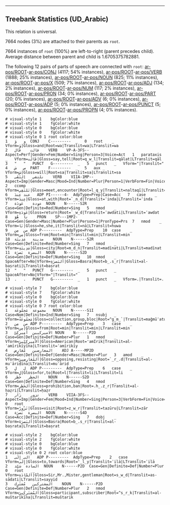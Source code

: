 

--------------------------------------------------------------------------------

## Treebank Statistics (UD_Arabic)

This relation is universal.

7664 nodes (3%) are attached to their parents as `root`.

7664 instances of `root` (100%) are left-to-right (parent precedes child).
Average distance between parent and child is 1.6705375782881.

The following 12 pairs of parts of speech are connected with `root`: [ar-pos/ROOT]()-[ar-pos/CONJ]() (4117; 54% instances), [ar-pos/ROOT]()-[ar-pos/VERB]() (1888; 25% instances), [ar-pos/ROOT]()-[ar-pos/NOUN]() (825; 11% instances), [ar-pos/ROOT]()-[ar-pos/X]() (509; 7% instances), [ar-pos/ROOT]()-[ar-pos/ADJ]() (134; 2% instances), [ar-pos/ROOT]()-[ar-pos/NUM]() (117; 2% instances), [ar-pos/ROOT]()-[ar-pos/PRON]() (34; 0% instances), [ar-pos/ROOT]()-[ar-pos/PART]() (20; 0% instances), [ar-pos/ROOT]()-[ar-pos/ADV]() (6; 0% instances), [ar-pos/ROOT]()-[ar-pos/ADP]() (5; 0% instances), [ar-pos/ROOT]()-[ar-pos/PUNCT]() (5; 0% instances), [ar-pos/ROOT]()-[ar-pos/PROPN]() (4; 0% instances).


~~~ conllu
# visual-style 1	bgColor:blue
# visual-style 1	fgColor:white
# visual-style 0	bgColor:blue
# visual-style 0	fgColor:white
# visual-style 0 1 root	color:blue
1	و	وَ	CONJ	C---------	_	0	root	_	Vform=وَ|Gloss=and|Root=wa|Translit=wa|LTranslit=wa
2	قالت	قَال	VERB	VP-A-3FS--	Aspect=Perf|Gender=Fem|Number=Sing|Person=3|Voice=Act	1	parataxis	_	Vform=قَالَت|Gloss=say,tell|Root=q_w_l|Translit=qālat|LTranslit=qāl
3	"	"	PUNCT	G---------	_	5	punct	_	Vform="|Translit="
4	س	سَ	PART	F---------	_	5	aux	_	Vform=سَ|Gloss=will|Root=sa|Translit=sa|LTranslit=sa
5	نلتقي	اِلتَقَى	VERB	VIIA-1MP--	Aspect=Imp|Gender=Masc|Mood=Ind|Number=Plur|Person=1|VerbForm=Fin|Voice=Act	2	ccomp	_	Vform=نَلتَقِي|Gloss=meet,encounter|Root=l_q_y|Translit=naltaqī|LTranslit=iltaqā
6	عند	عِندَ	ADP	PI------4-	AdpType=Prep|Case=Acc	7	case	_	Vform=عِندَ|Gloss=at,with|Root=`_n_d|Translit=ʿinda|LTranslit=ʿinda
7	عودة	عَودَة	NOUN	N------S2R	Case=Gen|Definite=Red|Number=Sing	5	nmod	_	Vform=عَودَةِ|Gloss=return|Root=`_w_d|Translit=ʿawdati|LTranslit=ʿawdat
8	نا	هُوَ	PRON	SP---1MP2-	Case=Gen|Gender=Masc|Number=Plur|Person=1|PronType=Prs	7	nmod	_	Vform=نَا|Gloss=he,she,it|Translit=nā|LTranslit=huwa
9	من	مِن	ADP	P---------	AdpType=Prep	10	case	_	Vform=مِن|Gloss=from|Root=min|Translit=min|LTranslit=min
10	مدينة	مَدِينَة	NOUN	N------S2R	Case=Gen|Definite=Red|Number=Sing	7	nmod	_	Vform=مَدِينَةِ|Gloss=city|Root=m_d_n|Translit=madīnati|LTranslit=madīnat
11	البصرة	بَصرَة	NOUN	N------S2D	Case=Gen|Definite=Def|Number=Sing	10	nmod	_	SpaceAfter=No|Vform=اَلبَصرَةِ|Gloss=Basra|Root=b_.s_r|Translit=al-baṣrati|LTranslit=baṣrat
12	"	"	PUNCT	G---------	_	5	punct	_	SpaceAfter=No|Vform="|Translit="
13	.	.	PUNCT	G---------	_	1	punct	_	Vform=.|Translit=.

~~~


~~~ conllu
# visual-style 7	bgColor:blue
# visual-style 7	fgColor:white
# visual-style 0	bgColor:blue
# visual-style 0	fgColor:white
# visual-style 0 7 root	color:blue
1	مجموعة	مَجمُوعَة	NOUN	N------S1I	Case=Nom|Definite=Ind|Number=Sing	7	nsubj	_	Vform=مَجمُوعَةٌ|Gloss=collection,group,bloc|Root=^g_m_`|Translit=maǧmūʿatun|LTranslit=maǧmūʿat
2	من	مِن	ADP	P---------	AdpType=Prep	3	case	_	Vform=مِن|Gloss=from|Root=min|Translit=min|LTranslit=min
3	الاميركيين	أَمِيرِكِيّ	NOUN	N------P2D	Case=Gen|Definite=Def|Number=Plur	1	nmod	_	Vform=اَلأَمِيرِكِيِّينَ|Gloss=American|Root='amIrik|Translit=al-ʾamīrikīyīna|LTranslit=ʾamīrikīy
4	المعارضين	مُعَارِض	ADJ	A-----MP2D	Case=Gen|Definite=Def|Gender=Masc|Number=Plur	3	amod	_	Vform=اَلمُعَارِضِينَ|Gloss=opposing,resisting|Root=`_r_.d|Translit=al-muʿāriḍīna|LTranslit=muʿāriḍ
5	ل	لِ	ADP	P---------	AdpType=Prep	6	case	_	Vform=لِ|Gloss=for,to|Root=l|Translit=li|LTranslit=li
6	الحظر	حَظر	NOUN	N------S2D	Case=Gen|Definite=Def|Number=Sing	4	nmod	_	Vform=اَلحَظرِ|Gloss=prohibition,ban|Root=.h_.z_r|Translit=al-ḥaẓri|LTranslit=ḥaẓr
7	تزور	زَار	VERB	VIIA-3FS--	Aspect=Imp|Gender=Fem|Mood=Ind|Number=Sing|Person=3|VerbForm=Fin|Voice=Act	0	root	_	Vform=تَزُورُ|Gloss=visit|Root=z_w_r|Translit=tazūru|LTranslit=zār
8	البصرة	بَصرَة	NOUN	N------S4D	Case=Acc|Definite=Def|Number=Sing	7	dobj	_	Vform=اَلبَصرَةَ|Gloss=Basra|Root=b_.s_r|Translit=al-baṣrata|LTranslit=baṣrat

~~~


~~~ conllu
# visual-style 2	bgColor:blue
# visual-style 2	fgColor:white
# visual-style 0	bgColor:blue
# visual-style 0	fgColor:white
# visual-style 0 2 root	color:blue
1	الى	إِلَى	ADP	P---------	AdpType=Prep	2	case	_	Vform=إِلَى|Gloss=to,towards|Root='_l_y|Translit=ʾilā|LTranslit=ʾilā
2	السادة	سَيِّد	NOUN	N------P2D	Case=Gen|Definite=Def|Number=Plur	0	root	_	Vform=اَلسَّادَةِ|Gloss=Sir,Mr.,Mister,gentleman|Root=s_w_d|Translit=as-sādati|LTranslit=sayyid
3	المشتركين	مُشتَرِك	NOUN	N------P2D	Case=Gen|Definite=Def|Number=Plur	2	nmod	_	Vform=اَلمُشتَرِكِينَ|Gloss=participant,subscriber|Root=^s_r_k|Translit=al-muštarikīna|LTranslit=muštarik

~~~


